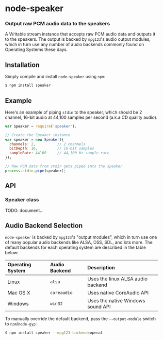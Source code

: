 node-speaker
============
### Output raw PCM audio data to the speakers


A Writable stream instance that accepts raw PCM audio data and outputs it to the
speakers. The output is backed by `mpg123`'s audio output modules, which in turn
use any number of audio backends commonly found on Operating Systems these days.

Installation
------------

Simply compile and install `node-speaker` using `npm`:

``` bash
$ npm install speaker
```


Example
-------

Here's an example of piping `stdin` to the speaker, which should be 2 channel,
16-bit audio at 44,100 samples per second (a.k.a CD quality audio).

``` javascript
var Speaker = require('speaker');

// Create the Speaker instance
var speaker = new Speaker({
  channels: 2,          // 2 channels
  bitDepth: 16,         // 16-bit samples
  sampleRate: 44100     // 44,100 Hz sample rate
});

// Raw PCM data from stdin gets piped into the speaker
process.stdin.pipe(speaker);
```


API
---

### Speaker class

TODO: document...


Audio Backend Selection
-----------------------

`node-speaker` is backed by `mpg123`'s "output modules", which in turn use one of
many popular audio backends like ALSA, OSS, SDL, and lots more. The default
backends for each operating system are described in the table below:

| **Operating System** | **Audio Backend** | **Description**
|:---------------------|:------------------|:----------------------------------
| Linux                | `alsa`            | Uses the linux ALSA audio backend
| Mac OS X             | `coreaudio`       | Uses native CoreAudio API
| Windows              | `win32`           | Uses the native Windows sound API

To manually override the default backend, pass the `--output-module` switch to
`npm`/`node-gyp`:

``` bash
$ npm install speaker --mpg123-backend=openal
```
